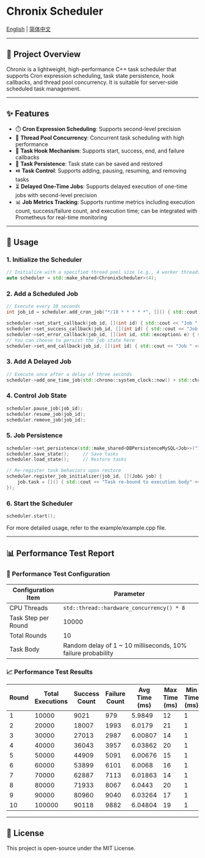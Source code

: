 # Chronix Scheduler 

[English](./README.md) | [简体中文](./README.zh.md)

---

## 🔧 Project Overview

Chronix is a lightweight, high-performance C++ task scheduler that supports Cron expression scheduling, task state persistence, hook callbacks, and thread pool concurrency. It is suitable for server-side scheduled task management.

---

## ✨ Features

- ⏱️ **Cron Expression Scheduling**: Supports second-level precision
- 🧵 **Thread Pool Concurrency**: Concurrent task scheduling with high performance
- 🧩 **Task Hook Mechanism**: Supports start, success, end, and failure callbacks
- 🔄 **Task Persistence**: Task state can be saved and restored
- ⏯️ **Task Control**: Supports adding, pausing, resuming, and removing tasks
- ⏳ **Delayed One-Time Jobs**: Supports delayed execution of one-time jobs with second-level precision
- 📊 **Job Metrics Tracking**: Supports runtime metrics including execution count, success/failure count, and execution time; can be integrated with Prometheus for real-time monitoring

---

## 🚀 Usage

### 1. Initialize the Scheduler

```cpp
// Initialize with a specified thread pool size (e.g., 4 worker threads)
auto scheduler = std::make_shared<ChronixScheduler>(4);
```

### 2. Add a Scheduled Job

```cpp
// Execute every 10 seconds
int job_id = scheduler.add_cron_job("*/10 * * * * *", []() { std::cout << "Job executing" << std::endl; });

scheduler->set_start_callback(job_id, [](int id) { std::cout << "Job " << id << " started" << std::endl; });
scheduler->set_success_callback(job_id, [](int id) { std::cout << "Job " << id << " completed successfully" << std::endl; });
scheduler->set_error_callback(job_id, [](int id, std::exception& e) { std::cerr << "Job " << id << " failed: " << e.what() << std::endl; });
// You can choose to persist the job state here
scheduler->set_end_callback(job_id, [](int id) { std::cout << "Job " << id << " finished" << std::endl; });
```

### 3. Add A Delayed Job

```cpp
// Execute once after a delay of three seconds
scheduler->add_one_time_job(std::chrono::system_clock::now() + std::chrono::seconds(3), []() { printer("[任务2]延时3秒执行"); });
```

### 4. Control Job State

```cpp
scheduler.pause_job(job_id);
scheduler.resume_job(job_id);
scheduler.remove_job(job_id);
```

### 5. Job Persistence

```cpp
scheduler->set_persistence(std::make_shared<DBPersistenceMySQL<Job>>("127.0.0.1", 33036, "root", "******", "chronix"));
scheduler.save_state();     // Save tasks
scheduler.load_state();     // Restore tasks

// Re-register task behaviors upon restore
scheduler.register_job_initializer(job_id, [](Job& job) {
    job.task = []() { std::cout << "Task re-bound to execution body" << std::endl; };
});
```

### 6. Start the Scheduler

```cpp
scheduler.start();
```
For more detailed usage, refer to the example/example.cpp file.

---

## 📊 Performance Test Report

### 🧪 Performance Test Configuration

| **Configuration Item** | **Parameter**                               |
| ---------------------- | ------------------------------------------- |
| CPU Threads            | `std::thread::hardware_concurrency() * 8`   |
| Task Step per Round    | 10000                                      |
| Total Rounds           | 10                                          |
| Task Body              | Random delay of 1 ~ 10 milliseconds, 10% failure probability |

### 📈 Performance Test Results

| Round | Total Executions | Success Count | Failure Count | Avg Time (ms) | Max Time (ms) | Min Time (ms) | Total Time (s) | Throughput (tps) | Success Rate (%) | Error Rate (%) |
|-------|------------------|----------------|----------------|----------------|----------------|----------------|----------------|-------------------|------------------|----------------|
| 1     | 10000            | 9021           | 979            | 5.9849         | 12             | 1              | 1.02697        | 9737.42           | 90.21            | 9.79           |
| 2     | 20000            | 18007          | 1993           | 6.0179         | 21             | 1              | 2.04834        | 9763.98           | 90.035           | 9.965          |
| 3     | 30000            | 27013          | 2987           | 6.00807        | 14             | 1              | 3.06734        | 9780.45           | 90.0433          | 9.95667        |
| 4     | 40000            | 36043          | 3957           | 6.03862        | 20             | 1              | 4.10746        | 9738.37           | 90.1075          | 9.8925         |
| 5     | 50000            | 44909          | 5091           | 6.00676        | 15             | 1              | 5.10629        | 9791.84           | 89.818           | 10.182         |
| 6     | 60000            | 53899          | 6101           | 6.0068         | 16             | 1              | 6.12775        | 9791.53           | 89.8317          | 10.1683        |
| 7     | 70000            | 62887          | 7113           | 6.01863        | 14             | 1              | 7.16137        | 9774.66           | 89.8386          | 10.1614        |
| 8     | 80000            | 71933          | 8067           | 6.0443         | 20             | 1              | 8.22544        | 9725.92           | 89.9163          | 10.0838        |
| 9     | 90000            | 80960          | 9040           | 6.03264        | 17             | 1              | 9.20744        | 9774.71           | 89.9556          | 10.0444        |
| 10    | 100000           | 90118          | 9882           | 6.04804        | 19             | 1              | 10.2544        | 9751.95           | 90.118           | 9.882          |

---

## 📄 License

This project is open-source under the MIT License.
